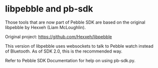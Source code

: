 libpebble and pb-sdk
====================

Those tools that are now part of Pebble SDK are based on the original libpebble by Hexxeh (Liam McLoughlin).

Original project: https://github.com/Hexxeh/libpebble

This version of libpebble uses websockets to talk to Pebble watch instead of Bluetooth. As of SDK 2.0, this is the recommended way.

Refer to Pebble SDK Documentation for help on using pb-sdk.py.
